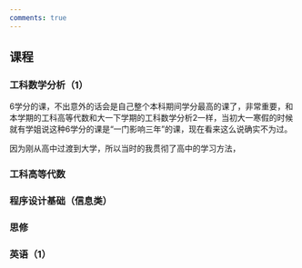 ```yaml
---
comments: true
---
```


## 课程

### 工科数学分析（1）
6学分的课，不出意外的话会是自己整个本科期间学分最高的课了，非常重要，和本学期的工科高等代数和大一下学期的工科数学分析2一样，当初大一寒假的时候就有学姐说这种6学分的课是“一门影响三年”的课，现在看来这么说确实不为过。

因为刚从高中过渡到大学，所以当时的我贯彻了高中的学习方法，

### 工科高等代数


### 程序设计基础（信息类）

### 思修

### 英语（1）
